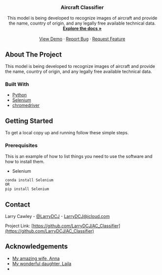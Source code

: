   <h3 align="center">Aircraft Classifier</h3>

  <p align="center">
    This model is being developed to recognize images of aircraft and provide the name, country of origin, and any legally free available technical data.
    <br />
    <a href="https://github.com/LarryDCJ/AC_Classifier"><strong>Explore the docs »</strong></a>
    <br />
    <br />
    <a href="https://github.com/LarryDCJ/AC_Classifier">View Demo</a>
    ·
    <a href="https://github.com/LarryDCJ/AC_Classifier/issues">Report Bug</a>
    ·
    <a href="https://github.com/LarryDCJ/AC_Classifier/issues">Request Feature</a>
  </p>
</p>



<!-- ABOUT THE PROJECT -->
## About The Project

This model is being developed to recognize images of aircraft and provide the name, country of origin, and any legally free available technical data.


### Built With

* [Python]()
* [Selenium]()
* [chromedriver]()



<!-- GETTING STARTED -->
## Getting Started

To get a local copy up and running follow these simple steps.

### Prerequisites

This is an example of how to list things you need to use the software and how to install them.
* Selenium
```sh
conda install Selenium
OR
pip install Selenium
```


<!-- CONTACT -->
## Contact

Larry Cawley - [@LarryDCJ](https://twitter.com/LarryDCJ) - [LarryDCJ@icloud.com](mailto:larrydcj@icloud.com)

Project Link: [https://github.com/LarryDCJ/AC_Classifier](https://github.com/LarryDCJ/AC_Classifier)


<!-- ACKNOWLEDGEMENTS -->
## Acknowledgements

* [My amazing wife, Anna]()
* [My wonderful daughter, Laila]()
* []()
